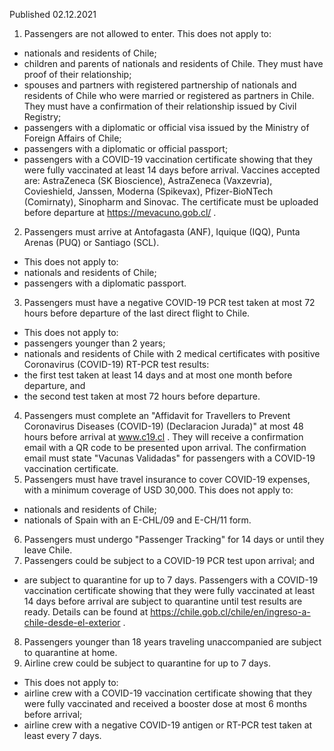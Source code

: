 Published 02.12.2021
1. Passengers are not allowed to enter.
This does not apply to:
- nationals and residents of Chile;
- children and parents of nationals and residents of Chile. They must have proof of their relationship;
- spouses and partners with registered partnership of nationals and residents of Chile who were married or registered as partners in Chile. They must have a confirmation of their relationship issued by Civil Registry;
- passengers with a diplomatic or official visa issued by the Ministry of Foreign Affairs of Chile;
- passengers with a diplomatic or official passport;
- passengers with a COVID-19 vaccination certificate showing that they were fully vaccinated at least 14 days before arrival. Vaccines accepted are: AstraZeneca (SK Bioscience), AstraZeneca (Vaxzevria), Covieshield, Janssen, Moderna (Spikevax), Pfizer-BioNTech (Comirnaty), Sinopharm and Sinovac. The certificate must be uploaded before departure at <a href="https://mevacuno.gob.cl/">https://mevacuno.gob.cl/</a> .
2. Passengers must arrive at Antofagasta (ANF), Iquique (IQQ), Punta Arenas (PUQ) or Santiago (SCL).
- This does not apply to:
- nationals and residents of Chile;
- passengers with a diplomatic passport.
3. Passengers must have a negative COVID-19 PCR test taken at most 72 hours before departure of the last direct flight to Chile.
- This does not apply to:
- passengers younger than 2 years;
- nationals and residents of Chile with 2 medical certificates with positive Coronavirus (COVID-19) RT-PCR test results:
- the first test taken at least 14 days and at most one month before departure, and
- the second test taken at most 72 hours before departure.
4. Passengers must complete an "Affidavit for Travellers to Prevent Coronavirus Diseases (COVID-19) (Declaracion Jurada)" at most 48 hours before arrival at <a href="http://www.c19.cl/">www.c19.cl</a> . They will receive a confirmation email with a QR code to be presented upon arrival. The confirmation email must state "Vacunas Validadas" for passengers with a COVID-19 vaccination certificate.
5. Passengers must have travel insurance to cover COVID-19 expenses, with a minimum coverage of USD 30,000.
This does not apply to:
- nationals and residents of Chile;
- nationals of Spain with an E-CHL/09 and E-CH/11 form.
6. Passengers must undergo "Passenger Tracking" for 14 days or until they leave Chile.
7. Passengers could be subject to a COVID-19 PCR test upon arrival; and
- are subject to quarantine for up to 7 days. Passengers with a COVID-19 vaccination certificate showing that they were fully vaccinated at least 14 days before arrival are subject to quarantine until test results are ready. Details can be found at <a href="https://chile.gob.cl/chile/en/ingreso-a-chile-desde-el-exterior">https://chile.gob.cl/chile/en/ingreso-a-chile-desde-el-exterior</a> .
8. Passengers younger than 18 years traveling unaccompanied are subject to quarantine at home.
9. Airline crew could be subject to quarantine for up to 7 days.
- This does not apply to:
- airline crew with a COVID-19 vaccination certificate showing that they were fully vaccinated and received a booster dose at most 6 months before arrival;
- airline crew with a negative COVID-19 antigen or RT-PCR test taken at least every 7 days.